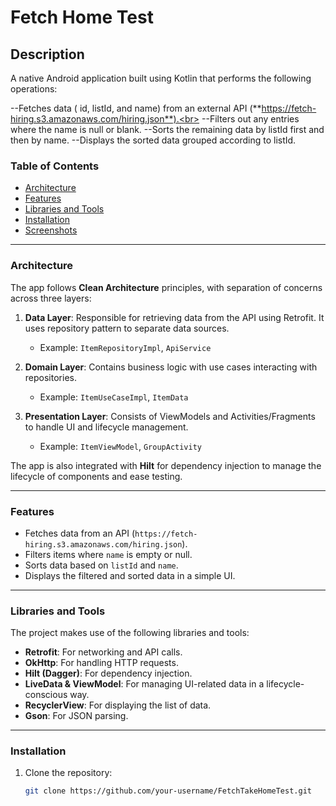 # Fetch Home Test

## Description
A native Android application built using Kotlin that performs the following operations:

--Fetches data ( id, listId, and name) from an external API (**https://fetch-hiring.s3.amazonaws.com/hiring.json**).<br>
--Filters out any entries where the name is null or blank.
--Sorts the remaining data by listId first and then by name.
--Displays the sorted data grouped according to listId.

### Table of Contents
- [Architecture](#architecture)
- [Features](#features)
- [Libraries and Tools](#libraries-and-tools)
- [Installation](#installation)
- [Screenshots](#screenshots)

---

### Architecture
The app follows **Clean Architecture** principles, with separation of concerns across three layers:

1. **Data Layer**: Responsible for retrieving data from the API using Retrofit. It uses repository pattern to separate data sources.
   - Example: `ItemRepositoryImpl`, `ApiService`

2. **Domain Layer**: Contains business logic with use cases interacting with repositories.
   - Example: `ItemUseCaseImpl`, `ItemData`

3. **Presentation Layer**: Consists of ViewModels and Activities/Fragments to handle UI and lifecycle management.
   - Example: `ItemViewModel`, `GroupActivity`

The app is also integrated with **Hilt** for dependency injection to manage the lifecycle of components and ease testing.

---

### Features
- Fetches data from an API (`https://fetch-hiring.s3.amazonaws.com/hiring.json`).
- Filters items where `name` is empty or null.
- Sorts data based on `listId` and `name`.
- Displays the filtered and sorted data in a simple UI.

---

### Libraries and Tools
The project makes use of the following libraries and tools:

- **Retrofit**: For networking and API calls.
- **OkHttp**: For handling HTTP requests.
- **Hilt (Dagger)**: For dependency injection.
- **LiveData & ViewModel**: For managing UI-related data in a lifecycle-conscious way.
- **RecyclerView**: For displaying the list of data.
- **Gson**: For JSON parsing.

---

### Installation
1. Clone the repository:
   ```bash
   git clone https://github.com/your-username/FetchTakeHomeTest.git
